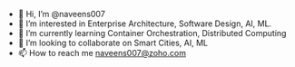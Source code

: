 - 👋 Hi, I’m @naveens007
- 👀 I’m interested in Enterprise Architecture, Software Design, AI, ML.
- 🌱 I’m currently learning Container Orchestration, Distributed Computing
- 💞️ I’m looking to collaborate on Smart Cities, AI, ML
- 📫 How to reach me naveens007@zoho.com
